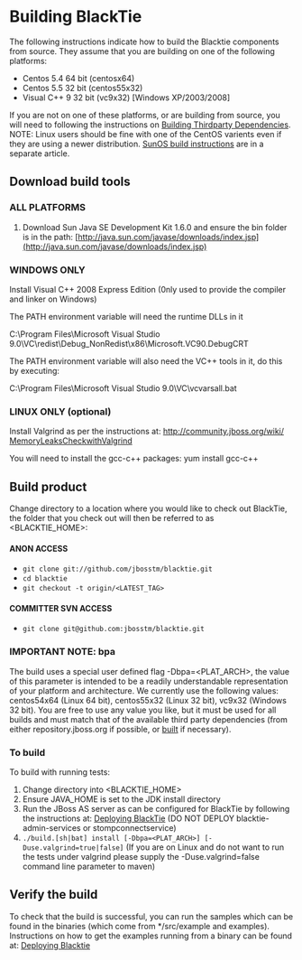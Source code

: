 # Building BlackTie

The following instructions indicate how to build the Blacktie components from
source. They assume that you are building on one of the following platforms:

  * Centos 5.4 64 bit (centosx64)
  * Centos 5.5 32 bit (centos55x32)
  * Visual C++ 9 32 bit (vc9x32) [Windows XP/2003/2008]

If you are not on one of these platforms, or are building from source, you
will need to following the instructions on [Building Thirdparty
Dependencies](https://community.jboss.org/docs/DOC-15457). NOTE: Linux users
should be fine with one of the CentOS varients even if they are using a newer
distribution. [SunOS build
instructions](https://community.jboss.org/docs/DOC-16168) are in a separate
article.

## Download build tools

### ALL PLATFORMS

1. Download Sun Java SE Development Kit 1.6.0 and ensure the bin folder is
in the path:
        [http://java.sun.com/javase/downloads/index.jsp](http://java.sun.com/javase/downloads/index.jsp)

### WINDOWS ONLY

Install Visual C++ 2008 Express Edition (0nly used to provide the compiler
and linker on Windows)

The PATH environment variable will need the runtime DLLs in it

C:\Program Files\Microsoft Visual Studio
9.0\VC\redist\Debug_NonRedist\x86\Microsoft.VC90.DebugCRT

The PATH environment variable will also need the VC++ tools in it, do this by executing:

C:\Program Files\Microsoft Visual Studio 9.0\VC\vcvarsall.bat

### LINUX ONLY (optional)

Install Valgrind as per the instructions at: [http://community.jboss.org/wiki/
MemoryLeaksCheckwithValgrind](https://community.jboss.org/docs/DOC-13540)

You will need to install the gcc-c++ packages: yum install gcc-c++

## Build product

Change directory to a location where you would like to check out BlackTie, the
folder that you check out will then be referred to as <BLACKTIE_HOME>:

#### ANON ACCESS

* `git clone git://github.com/jbosstm/blacktie.git`
* `cd blacktie`
* `git checkout -t origin/<LATEST_TAG>`

#### COMMITTER SVN ACCESS
    
* `git clone git@github.com:jbosstm/blacktie.git`

### IMPORTANT NOTE: bpa

The build uses a special user defined flag -Dbpa=<PLAT_ARCH>, the value of
this parameter is intended to be a readily understandable representation of
your platform and architecture. We currently use the following values:
centos54x64 (Linux 64 bit), centos55x32 (Linux 32 bit), vc9x32 (Windows 32
bit). You are free to use any value you like, but it must be used for all
builds and must match that of the available third party dependencies (from
either repository.jboss.org if possible, or
[built](https://community.jboss.org/docs/DOC-15457) if necessary).

### To build

To build with running tests:


1. Change directory into <BLACKTIE_HOME>
2. Ensure JAVA_HOME is set to the JDK install directory
3. Run the JBoss AS server as can be configured for BlackTie by following the instructions at: [Deploying BlackTie](https://community.jboss.org/docs/DOC-13243) (DO NOT DEPLOY blacktie-admin-services or stompconnectservice) 
4. `./build.[sh|bat] install [-Dbpa=<PLAT_ARCH>] [-Duse.valgrind=true|false]` (If you are on Linux and do not want to run the tests under valgrind please supply the -Duse.valgrind=false command line parameter to maven)

## Verify the build

To check that the build is successful, you can run the samples which can be
found in the binaries (which come from */src/example and examples).
Instructions on how to get the examples running from a binary can be found at:
[Deploying Blacktie](https://community.jboss.org/docs/DOC-13243)
